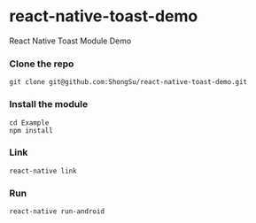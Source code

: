 # react-native-toast-demo
React Native Toast Module Demo


### Clone the repo
```
git clone git@github.com:ShongSu/react-native-toast-demo.git
```

### Install the module
```
cd Example
npm install
```

### Link
```
react-native link
```

### Run
```
react-native run-android
```



 
